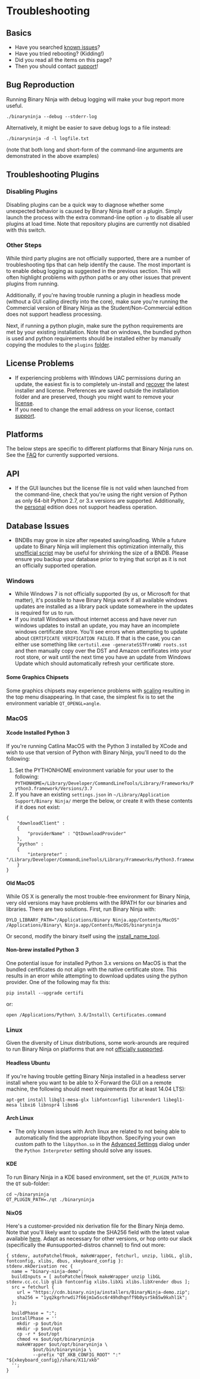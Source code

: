 # Troubleshooting

## Basics

 - Have you searched [known issues]?
 - Have you tried rebooting? (Kidding!)
 - Did you read all the items on this page?
 - Then you should contact [support]!

## Bug Reproduction
Running Binary Ninja with debug logging will make your bug report more useful.

```
./binaryninja --debug --stderr-log
```

Alternatively, it might be easier to save debug logs to a file instead:

```
./binaryninja -d -l logfile.txt
```

(note that both long and short-form of the command-line arguments are demonstrated in the above examples)

## Troubleshooting Plugins

### Disabling Plugins

Disabling plugins can be a quick way to diagnose whether some unexpected behavior is caused by Binary Ninja itself or a plugin. Simply launch the process with the extra command-line option `-p` to disable all user plugins at load time. Note that repository plugins are currently not disabled with this switch.

### Other Steps

While third party plugins are not officially supported, there are a number of troubleshooting tips that can help identify the cause. The most important is to enable debug logging as suggested in the previous section. This will often highlight problems with python paths or any other issues that prevent plugins from running.

Additionally, if you're having trouble running a plugin in headless mode (without a GUI calling directly into the core), make sure you're running the Commercial version of Binary Ninja as the Student/Non-Commercial edition does not support headless processing.

Next, if running a python plugin, make sure the python requirements are met by your existing installation. Note that on windows, the bundled python is used and python requirements should be installed either by manually copying the modules to the `plugins` [folder](/getting-started/#directories).

## License Problems

- If experiencing problems with Windows UAC permissions during an update, the easiest fix is to completely un-install and [recover][recover] the latest installer and license. Preferences are saved outside the installation folder and are preserved, though you might want to remove your [license](/getting-started/#license).
- If you need to change the email address on your license, contact [support].

## Platforms

The below steps are specific to different platforms that Binary Ninja runs on.  See the [FAQ] for currently supported versions.

## API

 - If the GUI launches but the license file is not valid when launched from the command-line, check that you're using the right version of Python as only 64-bit Python 2.7, or 3.x versions are supported. Additionally, the [personal][purchase] edition does not support headless operation.


## Database Issues

 - BNDBs may grow in size after repeated saving/loading. While a future update to Binary Ninja will implement this optimization internally, this [unofficial script] may be useful for shrinking the size of a BNDB. Please ensure you backup your database prior to trying that script as it is not an officially supported operation.

### Windows

- While Windows 7 is not officially supported (by us, or Microsoft for that matter), it's possible to have Binary Ninja work if all available windows updates are installed as a library pack update somewhere in the updates is required for us to run.
- If you install Windows without internet access and have never run windows updates to install an update, you may have an incomplete windows certificate store. You'll see errors when attempting to update about `CERTIFICATE VERIFICATION FAILED`.  If that is the case, you can either use something like `certutil.exe -generateSSTFromWU roots.sst` and then manually copy over the DST and Amazon certificates into your root store, or wait until the next time you have an update from Windows Update which should automatically refresh your certificate store. 

#### Some Graphics Chipsets

Some graphics chipsets may experience problems with [scaling](https://github.com/Vector35/binaryninja-api/issues/1529) resulting in the top menu disappearing. In that case, the simplest fix is to set the environment variable `QT_OPENGL=angle`.


### MacOS

#### Xcode Installed Python 3

If you're running Catlina MacOS with the Python 3 installed by XCode and wish to use that version of Python with Binary Ninja, you'll need to do the following:

1. Set the PYTHONHOME environment variable for your user to the following: `PYTHONHOME=/Library/Developer/CommandLineTools/Library/Frameworks/Python3.framework/Versions/3.7`
1. If you have an existing `settings.json` in `~/Library/Application Support/Binary Ninja/` merge the below, or create it with these contents if it does not exist:

```
{
	"downloadClient" :
	{
		"providerName" : "QtDownloadProvider"
	},
	"python" :
	{
		"interpreter" : "/Library/Developer/CommandLineTools/Library/Frameworks/Python3.framework/Versions/3.7/lib/libpython3.7.dylib"
	}
}
```

#### Old MacOS

While OS X is generally the most trouble-free environment for Binary Ninja, very old versions may have problems with the RPATH for our binaries and libraries. There are two solutions. First, run Binary Ninja with: 

```
DYLD_LIBRARY_PATH="/Applications/Binary Ninja.app/Contents/MacOS" /Applications/Binary\ Ninja.app/Contents/MacOS/binaryninja
```

Or second, modify the binary itself using the [install_name_tool](https://blogs.oracle.com/dipol/dynamic-libraries,-rpath,-and-mac-os).

#### Non-brew installed Python 3

One potential issue for installed Python 3.x versions on MacOS is that the bundled certificates do not align with the native certificate store. This results in an erorr while attempting to download updates using the python provider. One of the following may fix this:

```
pip install --upgrade certifi
```

or:

```
open /Applications/Python\ 3.6/Install\ Certificates.command
```

### Linux

Given the diversity of Linux distributions, some work-arounds are required to run Binary Ninja on platforms that are not [officially supported][FAQ].

#### Headless Ubuntu

If you're having trouble getting Binary Ninja installed in a headless server install where you want to be able to X-Forward the GUI on a remote machine, the following should meet requirements (for at least 14.04 LTS):

```
apt-get install libgl1-mesa-glx libfontconfig1 libxrender1 libegl1-mesa libxi6 libnspr4 libsm6
```

#### Arch Linux

 - The only known issues with Arch linux are related to not being able to automatically find the appropriate libpython. Specifying your own custom path to the `libpython.so` in the [Advanced Settings](../getting-started.md#advanced-settings) dialog under the `Python Interpreter` setting should solve any issues.

#### KDE

To run Binary Ninja in a KDE based environment, set the `QT_PLUGIN_PATH` to the `QT` sub-folder:

```
cd ~/binaryninja
QT_PLUGIN_PATH=./qt ./binaryninja
```

#### NixOS

Here's a customer-provided nix derivation file for the Binary Ninja demo. Note that you'll likely want to update the SHA256 field with the latest value available [here](https://binary.ninja/js/hashes.js).  Adapt as necessary for other versions, or hop onto our slack (specifically the #unsupported-distros channel) to find out more:

```
{ stdenv, autoPatchelfHook, makeWrapper, fetchurl, unzip, libGL, glib, fontconfig, xlibs, dbus, xkeyboard_config }:
stdenv.mkDerivation rec {
  name = "binary-ninja-demo";
  buildInputs = [ autoPatchelfHook makeWrapper unzip libGL stdenv.cc.cc.lib glib fontconfig xlibs.libXi xlibs.libXrender dbus ];
  src = fetchurl {
    url = "https://cdn.binary.ninja/installers/BinaryNinja-demo.zip";
    sha256 = "1yq2kgrhrwdi7f66jm1w5sc6r49hdhqnff9b0ysr5k65w9kxhl1k";
  };
  
  buildPhase = ":";
  installPhase = ''
    mkdir -p $out/bin
    mkdir -p $out/opt
    cp -r * $out/opt
    chmod +x $out/opt/binaryninja
    makeWrapper $out/opt/binaryninja \
          $out/bin/binaryninja \
          --prefix "QT_XKB_CONFIG_ROOT" ":" "${xkeyboard_config}/share/X11/xkb"
  '';
}
```

[known issues]: https://github.com/Vector35/binaryninja-api/issues?q=is%3Aissue
[libcurl-compat]: https://www.archlinux.org/packages/community/x86_64/libcurl-compat/
[archrepo]: https://wiki.archlinux.org/index.php/Official_repositories
[recover]: https://binary.ninja/recover.html
[support]: https://binary.ninja/support.html
[FAQ]: https://binary.ninja/faq.html
[purchase]: https://binary.ninja/purchase.html
[unofficial script]: https://gist.github.com/0x1F9F1/64725fbe9acdeafaf39e048e03f4dd9d

